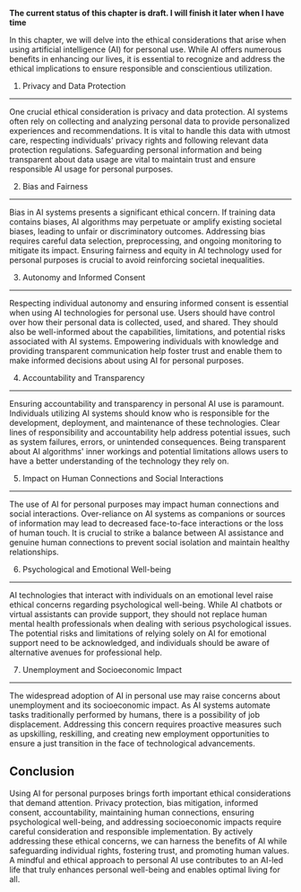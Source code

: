 **The current status of this chapter is draft. I will finish it later when I have time**

In this chapter, we will delve into the ethical considerations that arise when using artificial intelligence (AI) for personal use. While AI offers numerous benefits in enhancing our lives, it is essential to recognize and address the ethical implications to ensure responsible and conscientious utilization.

1. Privacy and Data Protection
------------------------------

One crucial ethical consideration is privacy and data protection. AI systems often rely on collecting and analyzing personal data to provide personalized experiences and recommendations. It is vital to handle this data with utmost care, respecting individuals' privacy rights and following relevant data protection regulations. Safeguarding personal information and being transparent about data usage are vital to maintain trust and ensure responsible AI usage for personal purposes.

2. Bias and Fairness
--------------------

Bias in AI systems presents a significant ethical concern. If training data contains biases, AI algorithms may perpetuate or amplify existing societal biases, leading to unfair or discriminatory outcomes. Addressing bias requires careful data selection, preprocessing, and ongoing monitoring to mitigate its impact. Ensuring fairness and equity in AI technology used for personal purposes is crucial to avoid reinforcing societal inequalities.

3. Autonomy and Informed Consent
--------------------------------

Respecting individual autonomy and ensuring informed consent is essential when using AI technologies for personal use. Users should have control over how their personal data is collected, used, and shared. They should also be well-informed about the capabilities, limitations, and potential risks associated with AI systems. Empowering individuals with knowledge and providing transparent communication help foster trust and enable them to make informed decisions about using AI for personal purposes.

4. Accountability and Transparency
----------------------------------

Ensuring accountability and transparency in personal AI use is paramount. Individuals utilizing AI systems should know who is responsible for the development, deployment, and maintenance of these technologies. Clear lines of responsibility and accountability help address potential issues, such as system failures, errors, or unintended consequences. Being transparent about AI algorithms' inner workings and potential limitations allows users to have a better understanding of the technology they rely on.

5. Impact on Human Connections and Social Interactions
------------------------------------------------------

The use of AI for personal purposes may impact human connections and social interactions. Over-reliance on AI systems as companions or sources of information may lead to decreased face-to-face interactions or the loss of human touch. It is crucial to strike a balance between AI assistance and genuine human connections to prevent social isolation and maintain healthy relationships.

6. Psychological and Emotional Well-being
-----------------------------------------

AI technologies that interact with individuals on an emotional level raise ethical concerns regarding psychological well-being. While AI chatbots or virtual assistants can provide support, they should not replace human mental health professionals when dealing with serious psychological issues. The potential risks and limitations of relying solely on AI for emotional support need to be acknowledged, and individuals should be aware of alternative avenues for professional help.

7. Unemployment and Socioeconomic Impact
----------------------------------------

The widespread adoption of AI in personal use may raise concerns about unemployment and its socioeconomic impact. As AI systems automate tasks traditionally performed by humans, there is a possibility of job displacement. Addressing this concern requires proactive measures such as upskilling, reskilling, and creating new employment opportunities to ensure a just transition in the face of technological advancements.

Conclusion
----------

Using AI for personal purposes brings forth important ethical considerations that demand attention. Privacy protection, bias mitigation, informed consent, accountability, maintaining human connections, ensuring psychological well-being, and addressing socioeconomic impacts require careful consideration and responsible implementation. By actively addressing these ethical concerns, we can harness the benefits of AI while safeguarding individual rights, fostering trust, and promoting human values. A mindful and ethical approach to personal AI use contributes to an AI-led life that truly enhances personal well-being and enables optimal living for all.
